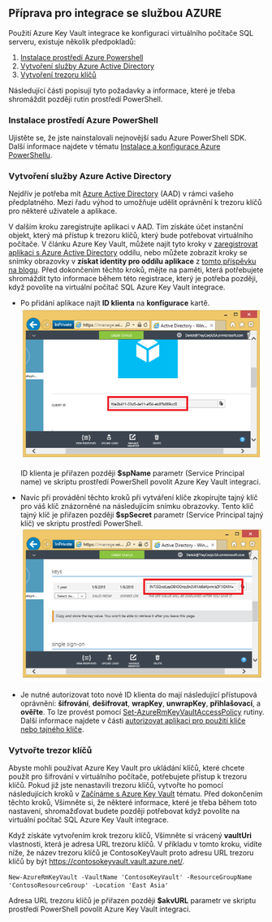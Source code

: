 ## <a name="prepare-for-akv-integration"></a>Příprava pro integrace se službou AZURE
Použití Azure Key Vault integrace ke konfiguraci virtuálního počítače SQL serveru, existuje několik předpokladů: 

1. [Instalace prostředí Azure Powershell](#install-azure-powershell)
2. [Vytvoření služby Azure Active Directory](#create-an-azure-active-directory)
3. [Vytvoření trezoru klíčů](#create-a-key-vault)

Následující části popisují tyto požadavky a informace, které je třeba shromáždit později rutin prostředí PowerShell.

### <a name="install-azure-powershell"></a>Instalace prostředí Azure PowerShell
Ujistěte se, že jste nainstalovali nejnovější sadu Azure PowerShell SDK. Další informace najdete v tématu [Instalace a konfigurace Azure PowerShellu](/powershell/azureps-cmdlets-docs).

### <a name="create-an-azure-active-directory"></a>Vytvoření služby Azure Active Directory
Nejdřív je potřeba mít [Azure Active Directory](https://azure.microsoft.com/trial/get-started-active-directory/) (AAD) v rámci vašeho předplatného. Mezi řadu výhod to umožňuje udělit oprávnění k trezoru klíčů pro některé uživatele a aplikace.

V dalším kroku zaregistrujte aplikaci v AAD. Tím získáte účet instanční objekt, který má přístup k trezoru klíčů, který bude potřebovat virtuálního počítače. V článku Azure Key Vault, můžete najít tyto kroky v [zaregistrovat aplikaci s Azure Active Directory](../articles/key-vault/key-vault-get-started.md#register) oddílu, nebo můžete zobrazit kroky se snímky obrazovky v **získat identity pro oddílu aplikace**  z [tomto příspěvku na blogu](http://blogs.technet.com/b/kv/archive/2015/01/09/azure-key-vault-step-by-step.aspx). Před dokončením těchto kroků, mějte na paměti, která potřebujete shromáždit tyto informace během této registrace, který je potřeba později, když povolíte na virtuální počítač SQL Azure Key Vault integrace.

* Po přidání aplikace najít **ID klienta** na **konfigurace** kartě.   ![ID klienta Azure Active Directory](./media/virtual-machines-sql-server-akv-prepare/aad-client-id.png)
  
    ID klienta je přiřazen později **$spName** parametr (Service Principal name) ve skriptu prostředí PowerShell povolit Azure Key Vault integraci. 
* Navíc při provádění těchto kroků při vytváření klíče zkopírujte tajný klíč pro váš klíč znázorněné na následujícím snímku obrazovky. Tento klíč tajný klíč je přiřazen později **$spSecret** parametr (Service Principal tajný klíč) ve skriptu prostředí PowerShell.  
    ![Tajný klíč služby Azure Active Directory](./media/virtual-machines-sql-server-akv-prepare/aad-sp-secret.png)
* Je nutné autorizovat toto nové ID klienta do mají následující přístupová oprávnění: **šifrování**, **dešifrovat**, **wrapKey**, **unwrapKey**, **přihlašovací**, a **ověřte**. To lze provést pomocí [Set-AzureRmKeyVaultAccessPolicy](https://msdn.microsoft.com/library/azure/mt603625.aspx) rutiny. Další informace najdete v části [autorizovat aplikaci pro použití klíče nebo tajného klíče](../articles/key-vault/key-vault-get-started.md#authorize).

### <a name="create-a-key-vault"></a>Vytvořte trezor klíčů
Abyste mohli používat Azure Key Vault pro ukládání klíčů, které chcete použít pro šifrování v virtuálního počítače, potřebujete přístup k trezoru klíčů. Pokud již jste nenastavili trezoru klíčů, vytvořte ho pomocí následujících kroků v [Začínáme s Azure Key Vault](../articles/key-vault/key-vault-get-started.md) tématu. Před dokončením těchto kroků, Všimněte si, že některé informace, které je třeba během toto nastavení, shromažďovat budete později potřebovat když povolíte na virtuální počítač SQL Azure Key Vault integrace.

Když získáte vytvořením krok trezoru klíčů, Všimněte si vrácený **vaultUri** vlastnosti, která je adresa URL trezoru klíčů. V příkladu v tomto kroku, vidíte níže, že název trezoru klíčů je ContosoKeyVault proto adresu URL trezoru klíčů by být https://contosokeyvault.vault.azure.net/.

    New-AzureRmKeyVault -VaultName 'ContosoKeyVault' -ResourceGroupName 'ContosoResourceGroup' -Location 'East Asia'

Adresa URL trezoru klíčů je přiřazen později **$akvURL** parametr ve skriptu prostředí PowerShell povolit Azure Key Vault integraci.

